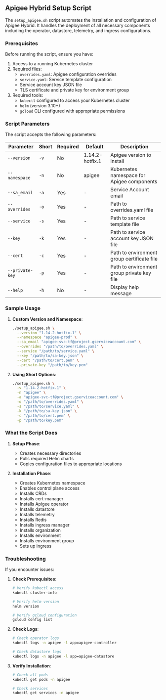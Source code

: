 
## Apigee Hybrid Setup Script

The `setup_apigee.sh` script automates the installation and configuration of Apigee Hybrid. It handles the deployment of all necessary components including the operator, datastore, telemetry, and ingress configurations.

### Prerequisites

Before running the script, ensure you have:

1. Access to a running Kubernetes cluster
2. Required files:
   - `overrides.yaml`: Apigee configuration overrides
   - `service.yaml`: Service template configuration
   - Service account key JSON file
   - TLS certificate and private key for environment group
3. Required tools:
   - `kubectl` configured to access your Kubernetes cluster
   - `helm` (version 3.10+)
   - `gcloud` CLI configured with appropriate permissions

### Script Parameters

The script accepts the following parameters:

| Parameter | Short | Required | Default | Description |
|-----------|-------|----------|---------|-------------|
| `--version` | `-v` | No | 1.14.2-hotfix.1 | Apigee version to install |
| `--namespace` | `-n` | No | apigee | Kubernetes namespace for Apigee components |
| `--sa_email` | `-a` | Yes | - | Service Account email |
| `--overrides` | `-o` | Yes | - | Path to overrides.yaml file |
| `--service` | `-s` | Yes | - | Path to service template file |
| `--key` | `-k` | Yes | - | Path to service account key JSON file |
| `--cert` | `-c` | Yes | - | Path to environment group certificate file |
| `--private-key` | `-p` | Yes | - | Path to environment group private key file |
| `--help` | `-h` | No | - | Display help message |

### Sample Usage


1. **Custom Version and Namespace**:
   ```bash
   ./setup_apigee.sh \
     --version "1.14.2-hotfix.1" \
     --namespace "apigee-prod" \
     --sa_email "apigee-svc-tf@project.gserviceaccount.com" \
     --overrides "/path/to/overrides.yaml" \
     --service "/path/to/service.yaml" \
     --key "/path/to/sa-key.json" \
     --cert "/path/to/cert.pem" \
     --private-key "/path/to/key.pem"
   ```

2. **Using Short Options**:
   ```bash
   ./setup_apigee.sh \
     -v "1.14.2-hotfix.1" \
     -n "apigee" \
     -a "apigee-svc-tf@project.gserviceaccount.com" \
     -o "/path/to/overrides.yaml" \
     -s "/path/to/service.yaml" \
     -k "/path/to/sa-key.json" \
     -c "/path/to/cert.pem" \
     -p "/path/to/key.pem"
   ```

### What the Script Does

1. **Setup Phase**:
   - Creates necessary directories
   - Pulls required Helm charts
   - Copies configuration files to appropriate locations

2. **Installation Phase**:
   - Creates Kubernetes namespace
   - Enables control plane access
   - Installs CRDs
   - Installs cert-manager
   - Installs Apigee operator
   - Installs datastore
   - Installs telemetry
   - Installs Redis
   - Installs ingress manager
   - Installs organization
   - Installs environment
   - Installs environment group
   - Sets up ingress

### Troubleshooting

If you encounter issues:

1. **Check Prerequisites**:
   ```bash
   # Verify kubectl access
   kubectl cluster-info
   
   # Verify helm version
   helm version
   
   # Verify gcloud configuration
   gcloud config list
   ```

2. **Check Logs**:
   ```bash
   # Check operator logs
   kubectl logs -n apigee -l app=apigee-controller
   
   # Check datastore logs
   kubectl logs -n apigee -l app=apigee-datastore
   ```

3. **Verify Installation**:
   ```bash
   # Check all pods
   kubectl get pods -n apigee
   
   # Check services
   kubectl get services -n apigee
   ```